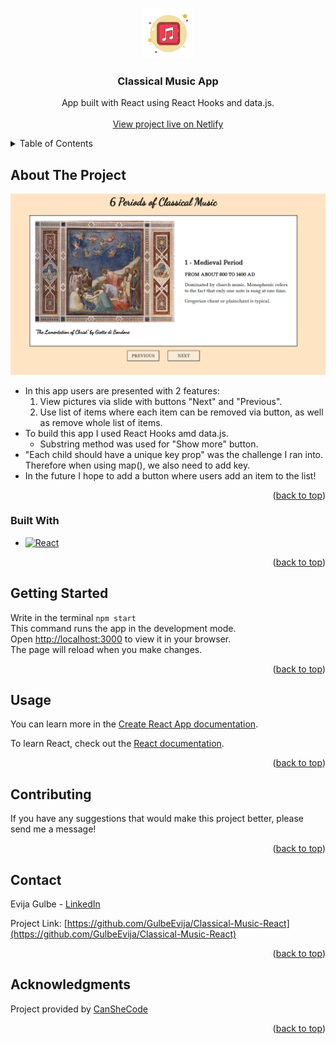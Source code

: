 <a name="readme-top"></a>

<br />
<div align="center">
  <a href="https://github.com/GulbeEvija/Classical-Music-React">
    <img src="musicIcon.png" alt="Logo" width="80" height="80">
  </a>

<h3 align="center">Classical Music App</h3>

  <p align="center">
    App built with React using React Hooks and data.js.
    <br />
    <br />
    <a href="https://comforting-hummingbird-b31e34.netlify.app/">View project live on Netlify</a>
  </p>
</div>


<details>
  <summary>Table of Contents</summary>
  <ol>
    <li>
      <a href="#about-the-project">About The Project</a>
      <ul>
        <li><a href="#built-with">Built With</a></li>
      </ul>
    </li>
    <li>
      <a href="#getting-started">Getting Started</a>
    </li>
    <li><a href="#usage">Usage</a></li>
    <li><a href="#contributing">Contributing</a></li>
    <li><a href="#contact">Contact</a></li>
    <li><a href="#acknowledgments">Acknowledgments</a></li>
  </ol>
</details>



## About The Project

![Product Name Screen Shot][product-screenshot]

* In this app users are presented with 2 features:
    1. View pictures via slide with buttons "Next" and "Previous".
    2. Use list of items where each item can be removed via button, as well as remove whole list of items.
* To build this app I used React Hooks amd data.js.
  * Substring method was used for "Show more" button.
* "Each child should have a unique key prop" was the challenge I ran into. Therefore when using map(), we also need to add key.
* In the future I hope to add a button where users add an item to the list!


<p align="right">(<a href="#readme-top">back to top</a>)</p>


### Built With

* [![React][React.js]][React-url]

<p align="right">(<a href="#readme-top">back to top</a>)</p>



## Getting Started
Write in the terminal `npm start` \
This command runs the app in the development mode.\
Open [http://localhost:3000](http://localhost:3000) to view it in your browser.\
The page will reload when you make changes.

<p align="right">(<a href="#readme-top">back to top</a>)</p>

## Usage

You can learn more in the [Create React App documentation](https://facebook.github.io/create-react-app/docs/getting-started).

To learn React, check out the [React documentation](https://reactjs.org/).


<p align="right">(<a href="#readme-top">back to top</a>)</p>


## Contributing

If you have any suggestions that would make this project better, please send me a message!

<p align="right">(<a href="#readme-top">back to top</a>)</p>


## Contact

Evija Gulbe - [LinkedIn](https://www.linkedin.com/in/evija-gulbe-534673240/)

Project Link: [https://github.com/GulbeEvija/Classical-Music-React](https://github.com/GulbeEvija/Classical-Music-React)

<p align="right">(<a href="#readme-top">back to top</a>)</p>


## Acknowledgments

Project provided by [CanSheCode](https://edu-canshecode.thinkific.com/)

<p align="right">(<a href="#readme-top">back to top</a>)</p>


[product-screenshot]: musicImage.png
[React.js]: https://img.shields.io/badge/React-20232A?style=for-the-badge&logo=react&logoColor=61DAFB
[React-url]: https://reactjs.org/

